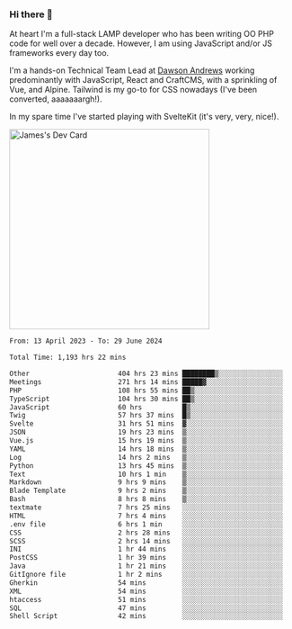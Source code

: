 ### Hi there 👋

<!--
**JamesNock/JamesNock** is a ✨ _special_ ✨ repository because its `README.md` (this file) appears on your GitHub profile.

Here are some ideas to get you started:

- 🔭 I’m currently working on ...
- 🌱 I’m currently learning ...
- 👯 I’m looking to collaborate on ...
- 🤔 I’m looking for help with ...
- 💬 Ask me about ...
- 📫 How to reach me: ...
- 😄 Pronouns: ...
- ⚡ Fun fact: ...
-->
At heart I'm a full-stack LAMP developer who has been writing OO PHP code for well over a decade. However, I am using JavaScript and/or JS frameworks every day too.

I'm a hands-on Technical Team Lead at [Dawson Andrews](https://www.dawsonandrews.com/) working predominantly with JavaScript, React and CraftCMS, with a sprinkling of Vue, and Alpine. Tailwind is my go-to for CSS nowadays (I've been converted, aaaaaaargh!).

In my spare time I've started playing with SvelteKit (it's very, very, nice!).

<a href="https://app.daily.dev/h2onock"><img src="https://api.daily.dev/devcards/v2/XQraFlxE3JPWOlcSuOB2K.png?type=default&r=18u" width="356" alt="James's Dev Card"/></a>

<!--START_SECTION:waka-->

```txt
From: 13 April 2023 - To: 29 June 2024

Total Time: 1,193 hrs 22 mins

Other                      404 hrs 23 mins ████████▒░░░░░░░░░░░░░░░░   33.89 %
Meetings                   271 hrs 14 mins █████▓░░░░░░░░░░░░░░░░░░░   22.73 %
PHP                        108 hrs 55 mins ██▒░░░░░░░░░░░░░░░░░░░░░░   09.13 %
TypeScript                 104 hrs 30 mins ██▒░░░░░░░░░░░░░░░░░░░░░░   08.76 %
JavaScript                 60 hrs          █▒░░░░░░░░░░░░░░░░░░░░░░░   05.03 %
Twig                       57 hrs 37 mins  █▒░░░░░░░░░░░░░░░░░░░░░░░   04.83 %
Svelte                     31 hrs 51 mins  ▓░░░░░░░░░░░░░░░░░░░░░░░░   02.67 %
JSON                       19 hrs 23 mins  ▒░░░░░░░░░░░░░░░░░░░░░░░░   01.63 %
Vue.js                     15 hrs 19 mins  ▒░░░░░░░░░░░░░░░░░░░░░░░░   01.29 %
YAML                       14 hrs 18 mins  ▒░░░░░░░░░░░░░░░░░░░░░░░░   01.20 %
Log                        14 hrs 2 mins   ▒░░░░░░░░░░░░░░░░░░░░░░░░   01.18 %
Python                     13 hrs 45 mins  ▒░░░░░░░░░░░░░░░░░░░░░░░░   01.15 %
Text                       10 hrs 1 min    ▒░░░░░░░░░░░░░░░░░░░░░░░░   00.84 %
Markdown                   9 hrs 9 mins    ▒░░░░░░░░░░░░░░░░░░░░░░░░   00.77 %
Blade Template             9 hrs 2 mins    ▒░░░░░░░░░░░░░░░░░░░░░░░░   00.76 %
Bash                       8 hrs 8 mins    ▒░░░░░░░░░░░░░░░░░░░░░░░░   00.68 %
textmate                   7 hrs 25 mins   ░░░░░░░░░░░░░░░░░░░░░░░░░   00.62 %
HTML                       7 hrs 4 mins    ░░░░░░░░░░░░░░░░░░░░░░░░░   00.59 %
.env file                  6 hrs 1 min     ░░░░░░░░░░░░░░░░░░░░░░░░░   00.50 %
CSS                        2 hrs 28 mins   ░░░░░░░░░░░░░░░░░░░░░░░░░   00.21 %
SCSS                       2 hrs 14 mins   ░░░░░░░░░░░░░░░░░░░░░░░░░   00.19 %
INI                        1 hr 44 mins    ░░░░░░░░░░░░░░░░░░░░░░░░░   00.15 %
PostCSS                    1 hr 39 mins    ░░░░░░░░░░░░░░░░░░░░░░░░░   00.14 %
Java                       1 hr 21 mins    ░░░░░░░░░░░░░░░░░░░░░░░░░   00.11 %
GitIgnore file             1 hr 2 mins     ░░░░░░░░░░░░░░░░░░░░░░░░░   00.09 %
Gherkin                    54 mins         ░░░░░░░░░░░░░░░░░░░░░░░░░   00.08 %
XML                        54 mins         ░░░░░░░░░░░░░░░░░░░░░░░░░   00.08 %
htaccess                   51 mins         ░░░░░░░░░░░░░░░░░░░░░░░░░   00.07 %
SQL                        47 mins         ░░░░░░░░░░░░░░░░░░░░░░░░░   00.07 %
Shell Script               42 mins         ░░░░░░░░░░░░░░░░░░░░░░░░░   00.06 %
```

<!--END_SECTION:waka-->
